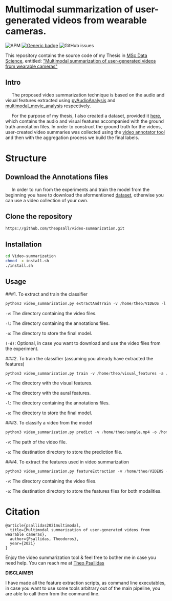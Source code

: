 # Multimodal summarization of user-generated videos from wearable cameras.

![APM](https://img.shields.io/apm/l/vim-mode?style=plastic)
[![Generic badge](https://img.shields.io/badge/python-3.8-green.svg?style=plastic)](https://shields.io/)
![GitHub issues](https://img.shields.io/github/issues/theopsall/Video-Summarization?style=plastic)

This repository contains the source code of my Thesis in [MSc Data Science](http://msc-data-science.iit.demokritos.gr/), entitled: <ins>"Multimodal summarization of user-generated videos from wearable cameras"</ins>

## Intro
&nbsp;&nbsp;&nbsp;&nbsp; The proposed video summarization technique is based on the audio and visual features extracted using [pyAudioAnalysis](https://github.com/tyiannak/pyAudioAnalysis) and [multimodal_movie_analysis](https://github.com/tyiannak/multimodal_movie_analysis) respectively.

&nbsp;&nbsp;&nbsp;&nbsp; For the purpose of my thesis, I also created a dataset, provided it [here](https://drive.google.com/drive/folders/1-nBp2zJKXsUe2xa9DtxonNdZ6frwWkMp?usp=sharing), which contains the audio and visual features accompanied with the ground truth annotation files. In order to construct the ground truth for the videos, user-created video summaries was collected using the [video annotator tool](https://github.com/theopsall/video_annotator) and then with the aggregation process we build the final labels.

# Structure

## Download the Annotations files
&nbsp;&nbsp;&nbsp;&nbsp; In order to run from the experiments and train the model from the beginning you have to download the aformentioned [dataset](https://drive.google.com/drive/folders/1-nBp2zJKXsUe2xa9DtxonNdZ6frwWkMp?usp=sharing), otherwise you can use a video collection of your own.


## Clone the repository

```bash 
https://github.com/theopsall/video-summarization.git
```
## Installation 
```bash
cd Video-summarization
chmod -x install.sh
./install.sh
```


## Usage
###1. To extract and train the classifier
```python
python3 video_summarization.py extractAndTrain -v /home/theo/VIDEOS -l /home/theo/LABELS -o /home/theo/videoSummary  
```
`-v`: The directory containing the video files.

`-l`: The directory containing the annotations files.

`-o`: The directory  to store the final model.

`(-d)`:  Optional, in case you want to download and use the video files from the experiment. 

###2. To train the classifier (assuming you already have extracted the features)
```python
python3 video_summarization.py train -v /home/theo/visual_features -a /home/theo/aural_features -l /home/theo/LABELS -o /home/theo/videoSummary 
```
`-v`: The directory with the visual features.

`-a`: The directory with the aural features.

`-l`: The directory containing the annotations files. 

`-o`: The directory  to store the final model.

###3. To classify a video from the model
```python
python3 video_summarization.py predict -v /home/theo/sample.mp4 -o /home/theo/prediction 
```
`-v`: The path of the video file.

`-o`: The destination directory to store the prediction file.

###4. To extract the features used in video summarization
```python
python3 video_summarization.py featureExtraction -v /home/theo/VIDEOS -o /home/theo/FEATURES
```
`-v`: The directory containing the video files.

`-o`: The destination directory to store the features files for both modalities.


# Citation
```
@article{psallidas2021multimodal,
  title={Multimodal summarization of user-generated videos from wearable cameras},
  author={Psallidas, Theodoros},
  year={2021}
}
```

Enjoy the video summarization tool & feel free to bother me in case you need help. You can reach me at
[Theo Psallidas](mailto:theopsall@gmail.com.com?subject=[GitHub]%20Mutlimodal%20Video%20Summarization)


**DISCLAIMER**

I have made all the feature extraction scripts, as command line executables, in case you want to use some tools arbitrary out of the main pipeline, you are able to call them from the command line.


